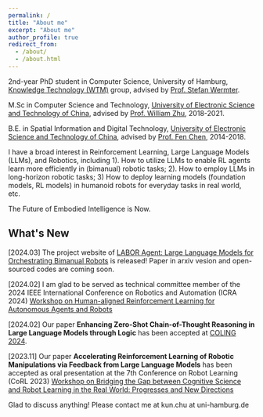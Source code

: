 ```yaml
---
permalink: /
title: "About me"
excerpt: "About me"
author_profile: true
redirect_from: 
  - /about/
  - /about.html
---
```

2nd-year PhD student in Computer Science, University of Hamburg, [Knowledge Technology (WTM)](https://www.inf.uni-hamburg.de/en/inst/ab/wtm.html) group, advised by [Prof. Stefan Wermter](https://www.inf.uni-hamburg.de/en/inst/ab/wtm/people/wermter.html).

M.Sc in Computer Science and Technology, [University of Electronic Science and Technology of China](https://en.uestc.edu.cn/), advised by [Prof. William Zhu](https://scholar.google.com/citations?hl=zh-CN&user=GIwXoWAAAAAJ), 2018-2021.

B.E. in Spatial Information and Digital Technology, [University of Electronic Science and Technology of China](https://en.uestc.edu.cn/), advised by [Prof. Fen Chen](https://scholar.google.com/citations?hl=zh-CN&user=U0VZ1IkAAAAJ), 2014-2018.

I have a broad interest in Reinforcement Learning, Large Language Models (LLMs), and Robotics, including 1). How to utilize LLMs to enable RL agents learn more efficiently in (bimanual) robotic tasks; 2). How to employ LLMs in long-horizon robotic tasks; 3) How to deploy learning models (foundation models, RL models) in humanoid robots for everyday tasks in real world, etc.

The Future of Embodied Intelligence is Now.

## What's New

[2024.03] The project website of [LABOR Agent: Large Language Models for Orchestrating Bimanual Robots](https://labor-agent.github.io/) is released! Paper in arxiv vesion and open-sourced codes are coming soon.

[2024.02] I am glad to be served as technical committee member of the 2024 IEEE International Conference on
Robotics and Automation (ICRA 2024) [Workshop on Human-aligned Reinforcement Learning for Autonomous Agents and Robots](https://harlworkshop.github.io/index.html)

[2024.02] Our paper **Enhancing Zero-Shot Chain-of-Thought Reasoning in Large Language Models through Logic** has been accepted at [COLING 2024](https://lrec-coling-2024.org/).

[2023.11] Our paper **Accelerating Reinforcement Learning of Robotic Manipulations via Feedback from Large Language Models** has been accepted as oral presentation at the 7th Conference on Robot Learning (CoRL 2023) [Workshop on Bridging the Gap between Cognitive Science and Robot Learning in the Real World: Progresses and New Directions](https://yantianzha.github.io/crl.github.io/)

<!-- I mainly engaged in Deep Reinforcement Learning (RL) and Transfer/Lifelong RL during my master’s study. Recently, our manuscript about Lifelong RL is accepted by the 2021 IEEE International Conference on Systems, Man, and Cybernetics (SMC). Currently, I am engaged in the theoretical research for non-model-based, data-driven adaptive optimal control design, which is based on RL theory and ADP. Compared to traditional control methods, learning-based control methods have been attracted extensive attention and can be widely used in practical applications such as robotics and unmanned vehicles. -->
 
<!-- During my studying periods, I have proficiency in programming (Python, Matlab, and C/C++) and Deep Learning frameworks (PyTorch). I reproduced several Deep RL algorithms with PyTorch and Clustering algorithms with Python/Matlab. While practice is driven by theory, I believe problems in practical applications, such as robotics, and unmanned driving, will promote the vigorous development of theory. -->

<!-- My future research plan is mainly about Reinforcement/Robot Learning in the real world, which is challenging and forward-looking. Briefly speaking, how to effectively utilize the previous knowledge when solving new tasks is the main/eternal topic in these fields. As we all know, Deep RL combines DL’s perception ability with the decision-making ability of RL, which is closer to the way of human thinking. Despite the great success of Deep RL, there are still some challenges in the development of RL in the real world, like unavailable reward functions, exploration-exploitation trade-off, unbearable sample complexity, sim-to-real gap, dynamic environments, and so on. At present, the study about that is immature but promising. In addition, with the deepening of research, how to introduce technologies/theories in Machine Learning (like Deep Neural Networks, Computer Vision, Natural Language Processing, Imitation/Representation/Curriculum Learning) to solve Robotic problems in reality, including Grasping/Manipulation/Path planning, etc., is an extremely enlightening perspective. In addition, how to further study RL from the perspective of neuroscience is an inevitable way in the future. -->

Glad to discuss anything! Please contact me at kun.chu at uni-hamburg.de